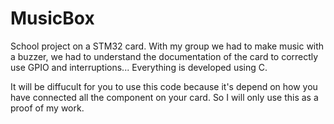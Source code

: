 # MusicBox
School project on a STM32 card. With my group we had to make music with a buzzer, we had to understand the documentation of the card to correctly use GPIO and interruptions... Everything is developed using C.

It will be diffucult for you to use this code because it's depend on how you have connected all the component on your card.
So I will only use this as a proof of my work.
